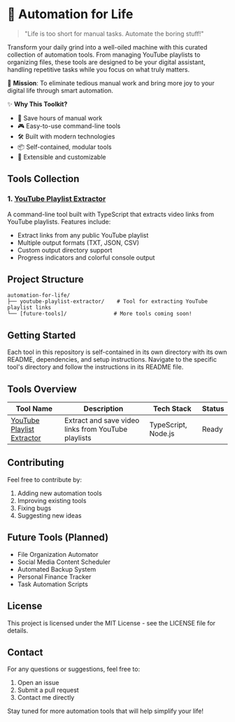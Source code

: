# 🤖 Automation for Life

> "Life is too short for manual tasks. Automate the boring stuff!"

Transform your daily grind into a well-oiled machine with this curated collection of automation tools. From managing YouTube playlists to organizing files, these tools are designed to be your digital assistant, handling repetitive tasks while you focus on what truly matters.

🎯 **Mission**: To eliminate tedious manual work and bring more joy to your digital life through smart automation.

✨ **Why This Toolkit?**
- 🚀 Save hours of manual work
- 🎮 Easy-to-use command-line tools
- 🛠️ Built with modern technologies
- 📦 Self-contained, modular tools
- 🔧 Extensible and customizable

## Tools Collection

### 1. [YouTube Playlist Extractor](youtube-playlist-extractor/)
A command-line tool built with TypeScript that extracts video links from YouTube playlists. Features include:
- Extract links from any public YouTube playlist
- Multiple output formats (TXT, JSON, CSV)
- Custom output directory support
- Progress indicators and colorful console output

## Project Structure

```
automation-for-life/
├── youtube-playlist-extractor/    # Tool for extracting YouTube playlist links
└── [future-tools]/               # More tools coming soon!
```

## Getting Started

Each tool in this repository is self-contained in its own directory with its own README, dependencies, and setup instructions. Navigate to the specific tool's directory and follow the instructions in its README file.

## Tools Overview

| Tool Name | Description | Tech Stack | Status |
|-----------|-------------|------------|---------|
| [YouTube Playlist Extractor](youtube-playlist-extractor/) | Extract and save video links from YouTube playlists | TypeScript, Node.js | Ready |

## Contributing

Feel free to contribute by:
1. Adding new automation tools
2. Improving existing tools
3. Fixing bugs
4. Suggesting new ideas

## Future Tools (Planned)

- File Organization Automator
- Social Media Content Scheduler
- Automated Backup System
- Personal Finance Tracker
- Task Automation Scripts

## License

This project is licensed under the MIT License - see the LICENSE file for details.

## Contact

For any questions or suggestions, feel free to:
1. Open an issue
2. Submit a pull request
3. Contact me directly

Stay tuned for more automation tools that will help simplify your life! 

